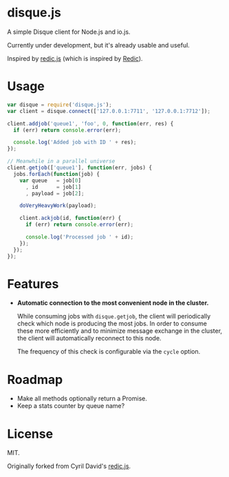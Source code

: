 # disque.js

A simple Disque client for Node.js and io.js.

Currently under development, but it's already usable and useful.

Inspired by [redic.js](https://github.com/cyx/redic.js) (which is inspired
by [Redic](https://github.com/amakawa/redic)).

# Usage

```javascript
var disque = require('disque.js');
var client = disque.connect(['127.0.0.1:7711', '127.0.0.1:7712']);

client.addjob('queue1', 'foo', 0, function(err, res) {
  if (err) return console.error(err);

  console.log('Added job with ID ' + res);
});

// Meanwhile in a parallel universe
client.getjob(['queue1'], function(err, jobs) {
  jobs.forEach(function(job) {
    var queue   = job[0]
      , id      = job[1]
      , payload = job[2];

    doVeryHeavyWork(payload);

    client.ackjob(id, function(err) {
      if (err) return console.error(err);

      console.log('Processed job ' + id);
    });
  });
});
```

# Features

- **Automatic connection to the most convenient node in the cluster.**

  While consuming jobs with `disque.getjob`, the client will periodically
  check which node is producing the most jobs. In order to consume these more
  efficiently and to minimize message exchange in the cluster, the client will
  automatically reconnect to this node.

  The frequency of this check is configurable via the `cycle` option.

# Roadmap

- Make all methods optionally return a Promise.
- Keep a stats counter by queue name?

# License

MIT.

Originally forked from Cyril David's [redic.js](https://github.com/cyx/redic.js).
